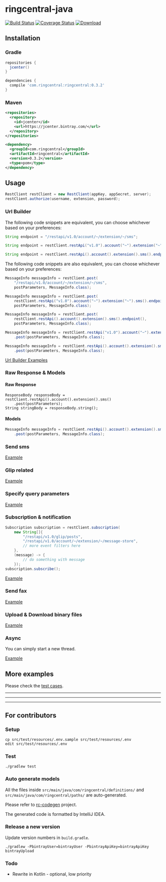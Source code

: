 # ringcentral-java

[![Build Status](https://travis-ci.org/ringcentral/ringcentral-java.svg?branch=master)](https://travis-ci.org/ringcentral/ringcentral-java)
[![Coverage Status](https://coveralls.io/repos/github/ringcentral/ringcentral-java/badge.svg?branch=master)](https://coveralls.io/github/ringcentral/ringcentral-java?branch=master)
[![Download](https://api.bintray.com/packages/tylerlong/maven/ringcentral/images/download.svg)](https://bintray.com/tylerlong/maven/ringcentral/_latestVersion)


## Installation

### Gradle

```groovy
repositories {
  jcenter()
}

dependencies {
  compile 'com.ringcentral:ringcentral:0.3.2'
}
```


### Maven

```xml
<repositories>
  <repository>
    <id>jcenter</id>
    <url>https://jcenter.bintray.com/</url>
  </repository>
</repositories>

<dependency>
  <groupId>com.ringcentral</groupId>
  <artifactId>ringcentral</artifactId>
  <version>0.3.2</version>
  <type>pom</type>
</dependency>
```


## Usage

```java
RestClient restClient = new RestClient(appKey, appSecret, server);
restClient.authorize(username, extension, password);
```


### Url Builder

The following code snippets are equivalent, you can choose whichever based on your preferences:

```java
String endpoint = "/restapi/v1.0/account/~/extension/~/sms";
```

```java
String endpoint = restClient.restApi("v1.0").account("~").extension("~").sms().endpoint();
```

```java
String endpoint = restClient.restApi().account().extension().sms().endpoint();
```

The following code snippets are also equivalent, you can choose whichever based on your preferences:

```java
MessageInfo messageInfo = restClient.post(
    "/restapi/v1.0/account/~/extension/~/sms",
    postParameters, MessageInfo.class);
```

```java
MessageInfo messageInfo = restClient.post(
    restClient.restApi("v1.0").account("~").extension("~").sms().endpoint(),
    postParameters, MessageInfo.class);
```

```java
MessageInfo messageInfo = restClient.post(
    restClient.restApi().account().extension().sms().endpoint(),
    postParameters, MessageInfo.class);
```

```java
MessageInfo messageInfo = restClient.restApi("v1.0").account("~").extension("~").sms()
    .post(postParameters, MessageInfo.class);
```

```java
MessageInfo messageInfo = restClient.restApi().account().extension().sms()
    .post(postParameters, MessageInfo.class);
```

[Url Builder Examples](src/test/java/com/ringcentral/UrlBuilderTest.java)


### Raw Response & Models

#### Raw Response

```
ResponseBody responseBody = restClient.restApi().account().extension().sms()
    .post(postParameters);
String stringBody = responseBody.string();
```

#### Models

```java
MessageInfo messageInfo = restClient.restApi().account().extension().sms()
    .post(postParameters, MessageInfo.class);
```


### Send sms

[Example](src/test/java/com/ringcentral/SmsTest.java)


### Glip related

[Example](src/test/java/com/ringcentral/GlipTest.java)


### Specify query parameters

[Example](src/test/java/com/ringcentral/QueryParameterTest.java)


### Subscription & notification

```java
Subscription subscription = restClient.subscription(
    new String[]{
        "/restapi/v1.0/glip/posts",
        "/restapi/v1.0/account/~/extension/~/message-store",
        // more event filters here
    },
    (message) -> {
        // do something with message
    });
subscription.subscribe();
```

[Example](src/test/java/com/ringcentral/SubscriptionTest.java)


### Send fax

[Example](src/test/java/com/ringcentral/FaxTest.java)


### Upload & Download binary files

[Example](src/test/java/com/ringcentral/BinaryTest.java)


### Async

You can simply start a new thread.

[Example](src/test/java/com/ringcentral/AsyncTest.java)


## More examples

Please check the [test cases](src/test/java/com/ringcentral).


---

---

---


## For contributors


### Setup

```
cp src/test/resources/.env.sample src/test/resources/.env
edit src/test/resources/.env
```


### Test

```
./gradlew test
```


### Auto generate models

All the files inside `src/main/java/com/ringcentral/definitions/` and `src/main/java/com/ringcentral/paths/` are auto-generated.

Please refer to [rc-codegen](https://github.com/tylerlong/rc-codegen) project.

The generated code is formatted by IntelliJ IDEA.


### Release a new version

Update version numbers in `build.gradle`.

    ./gradlew -PbintrayUser=bintrayUser -PbintrayApiKey=bintrayApiKey bintrayUpload


### Todo

- Rewrite in Kotlin - optional, low priority
